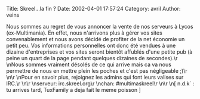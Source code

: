 Title: Skreel...la fin ?
Date: 2002-04-01 17:57:24
Category: avril
Author: veins

Nous sommes au regret de vous annoncer la vente de nos serveurs à Lycos (ex-Multimania). En effet, nous n'arrivons plus à gérer vos sites convenablement et nous avons décidé de profiter de la net économie un petit peu. Vos informations personnelles ont donc été vendues à une dizaine d'entreprises et vos sites seront bientôt affublés d'une petite pub (à peine un quart de la page pendant quelques dizaines de secondes).\r
\nNous sommes vraiment désolés de ce qui arrive mais ca va nous permettre de nous en mettre plein les poches et c'est pas négligeable  ;)\r
\n\r
\nPour en savoir plus, rejoignez les admins qui font leurs valises sur IRC.\r
\n\r
\nserveur: irc.skreel.org\r
\nchan:  #multimaskreel\r
\n\r
\n[ n.d.k` : tu arrives tard, TuxFamily a deja fait le meme poisson ]